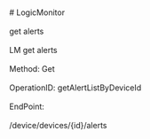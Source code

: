 <br>#     LogicMonitor</br>
<br>get alerts</br>
<br>LM get alerts</br>
<br>Method: Get</br>
<br>OperationID: getAlertListByDeviceId</br>
<br>EndPoint:</br>
<br>/device/devices/{id}/alerts</br>
